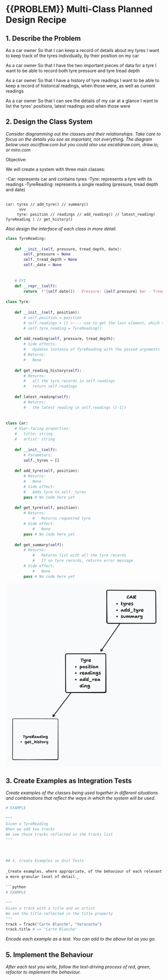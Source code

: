 # {{PROBLEM}} Multi-Class Planned Design Recipe

## 1. Describe the Problem

As a car owner
So that I can keep a record of details about my tyres
I want to keep track of the tyres individually, by their position on my car

As a car owner
So that I have the two important pieces of data for a tyre
I want to be able to record both tyre pressure and tyre tread depth

As a car owner
So that I have a history of tyre readings
I want to be able to keep a record of historical readings, when those were, as well as current readings

As a car owner
So that I can see the details of my car at a glance
I want to list the tyres' positions, latest readings and when those were


## 2. Design the Class System

_Consider diagramming out the classes and their relationships. Take care to
focus on the details you see as important, not everything. The diagram below
uses asciiflow.com but you could also use excalidraw.com, draw.io, or miro.com_


Objective:

We will create a system with three main classes:

-Car: represents car and contains tyres
-Tyre: represents a tyre with its readings
-TyreReading: represents a single reading (pressure, tread depth and date)


```

car: tyres // add_tyre() // summary()
      vvv
     tyre: position // readings // add_reading() // latest_reading( TyreReading ) // get_history()

```

_Also design the interface of each class in more detail._

```python
class TyreReading:

    def __init__(self, pressure, tread_depth, date):
        self._pressure = None
        self._tread_depth = None
        self._date = None


    # FYI
    def __repr__(self):
        return  f"{self.date()} - Pressure: {self.pressure} bar - Tread depth: {self._tread_depth} mm"

class Tyre:
    
    def __init__(self, position):
        # self.position = position 
        # self.readings = [] <---- use to get the last element, which should be the latest reading
        # self.tyre_reading = TyreReading()

    def add_reading(self, pressure, tread_depth):
        # Side effects:
        #   Updates instance of TyreReading with the passed arguments
        # Returns:
        #   None

    def get_reading_history(self):
        # Returns:
        #   all the tyre_records in self.readings
        #   return self.readings

    def latest_reading(self):
        # Returns:
        #   the latest reading in self.readings ([-1])


class Car:
    # User-facing properties:
    #   title: string
    #   artist: string

    def __init__(self):
        # Parameters:
        self._tyres = []

    def add_tyre(self, position):
        # Returns:
        #   None
        # Side effect:
        #   Adds tyre to self._tyres
        pass # No code here yet

    def get_tyre(self, position):
        # Returns:
            #   Returns requested tyre
        # Side effect:
            #   None
        pass # No code here yet

    def get_summary(self):
        # Returns:
            #   Returns list with all the tyre records
            #   If no tyre records, returns error message
        # Side effect:
            #   None
        pass # No code here yet

```
![diagram](../challenge_nine.png)


## 3. Create Examples as Integration Tests

_Create examples of the classes being used together in different situations and
combinations that reflect the ways in which the system will be used._

```python
# EXAMPLE

"""
Given a TyreReading
When we add two tracks
We see those tracks reflected in the tracks list
"""



## 4. Create Examples as Unit Tests

_Create examples, where appropriate, of the behaviour of each relevant class at
a more granular level of detail._

```python
# EXAMPLE

"""
Given a track with a title and an artist
We see the title reflected in the title property
"""
track = Track("Carte Blanche", "Veracocha")
track.title # => "Carte Blanche"
```

_Encode each example as a test. You can add to the above list as you go._

## 5. Implement the Behaviour

_After each test you write, follow the test-driving process of red, green,
refactor to implement the behaviour._
